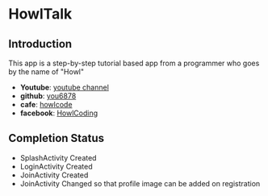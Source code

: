 # HowlTalk

## Introduction
This app is a step-by-step tutorial based app from a programmer who goes by the name of "Howl"
 - __Youtube__: [youtube channel][hl01]
 - __github__: [you6878][hl02]
 - __cafe__: [howlcode][hl03]
 - __facebook__: [HowlCoding][hl04]


## Completion Status
 - SplashActivity Created
 - LoginActivity Created
 - JoinActivity Created
 - JoinActivity Changed so that profile image can be added on registration
  
[hl01]: https://www.youtube.com/channel/UCScI4bsr-RaGdYSC2QAHWug/videos 
[hl02]: https://www.github.com/you6878
[hl03]: https://cafe.naver.com/howlcode
[hl04]: https://facebook.com/HowlCoding



